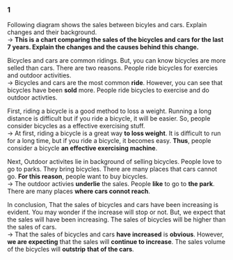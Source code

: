 ### 1
Following diagram shows the sales between bicyles and cars. Explain changes and their background.  
-> **This is a chart comparing the sales of the bicycles and cars for the last 7 years. Explain the changes and the causes behind this change.**  
  
Bicycles and cars are common ridings. But, you can know bicycles are more selled than cars. There are two reasons. People ride bicycles for exercies and outdoor activities.  
-> Bicycles and cars are the most common **ride**. However, you can see that bicycles have been **sold** more. People ride bicycles to exercise and do outdoor activties.  
  
First, riding a bicycle is a good method to loss a weight. Running a long distance is difficult but if you ride a bicycle, it will be easier. So, people consider bicycles as a effective exercising stuff.  
-> At first, riding a bicycle is a great way **to loss weight**. It is difficult to run for a long time, but if you ride a bicycle, it becomes easy. **Thus**, people consider a bicycle **an effective exercising machine**.   
  
Next, Outdoor activites lie in background of selling bicycles. People love to go to parks. They bring bicycles. There are many places that cars cannot go. **For this reason**, people want to buy bicycles.  
-> The outdoor activies **underlie** the sales. People **like** to go to **the park**. There are many places **where cars connot reach**.  
  
In conclusion, That the sales of bicycles and cars have been increasing is evident. You may wonder if the increase will stop or not. But, we expect that the sales will have been increasing. The sales of bicycles will be higher than the sales of cars.  
-> That the sales of bicycles and cars **have increased** is **obvious**. However, **we are expecting** that the sales will **continue to increase**. The sales volume of the bicycles will **outstrip** **that of the cars**.

